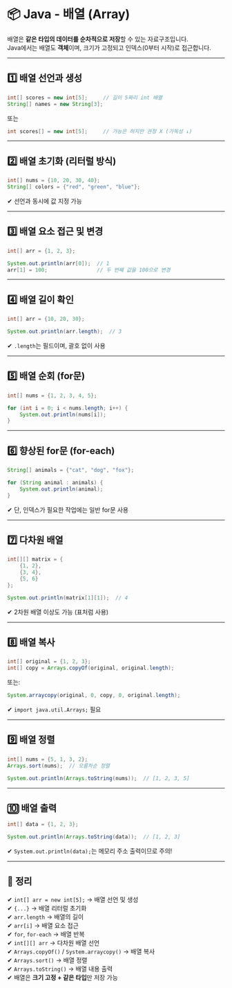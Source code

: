 # 📦 Java - 배열 (Array)

배열은 **같은 타입의 데이터를 순차적으로 저장**할 수 있는 자료구조입니다.  
Java에서는 배열도 **객체**이며, 크기가 고정되고 인덱스(0부터 시작)로 접근합니다.

---

## 1️⃣ 배열 선언과 생성

```java
int[] scores = new int[5];     // 길이 5짜리 int 배열
String[] names = new String[3];
```

또는

```java
int scores[] = new int[5];     // 가능은 하지만 권장 X (가독성 ↓)
```

---

## 2️⃣ 배열 초기화 (리터럴 방식)

```java
int[] nums = {10, 20, 30, 40};
String[] colors = {"red", "green", "blue"};
```

✔ 선언과 동시에 값 지정 가능

---

## 3️⃣ 배열 요소 접근 및 변경

```java
int[] arr = {1, 2, 3};

System.out.println(arr[0]);  // 1
arr[1] = 100;                // 두 번째 값을 100으로 변경
```

---

## 4️⃣ 배열 길이 확인

```java
int[] arr = {10, 20, 30};

System.out.println(arr.length);  // 3
```

✔ `.length`는 필드이며, 괄호 없이 사용

---

## 5️⃣ 배열 순회 (for문)

```java
int[] nums = {1, 2, 3, 4, 5};

for (int i = 0; i < nums.length; i++) {
    System.out.println(nums[i]);
}
```

---

## 6️⃣ 향상된 for문 (for-each)

```java
String[] animals = {"cat", "dog", "fox"};

for (String animal : animals) {
    System.out.println(animal);
}
```

✔ 단, 인덱스가 필요한 작업에는 일반 for문 사용

---

## 7️⃣ 다차원 배열

```java
int[][] matrix = {
    {1, 2},
    {3, 4},
    {5, 6}
};

System.out.println(matrix[1][1]);  // 4
```

✔ 2차원 배열 이상도 가능 (표처럼 사용)

---

## 8️⃣ 배열 복사

```java
int[] original = {1, 2, 3};
int[] copy = Arrays.copyOf(original, original.length);
```

또는:

```java
System.arraycopy(original, 0, copy, 0, original.length);
```

✔ `import java.util.Arrays;` 필요

---

## 9️⃣ 배열 정렬

```java
int[] nums = {5, 1, 3, 2};
Arrays.sort(nums);  // 오름차순 정렬

System.out.println(Arrays.toString(nums));  // [1, 2, 3, 5]
```

---

## 🔟 배열 출력

```java
int[] data = {1, 2, 3};

System.out.println(Arrays.toString(data));  // [1, 2, 3]
```

✔ `System.out.println(data);`는 메모리 주소 출력이므로 주의!

---

## 🎯 정리

✔ `int[] arr = new int[5];` → 배열 선언 및 생성  
✔ `{...}` → 배열 리터럴 초기화  
✔ `arr.length` → 배열의 길이  
✔ `arr[i]` → 배열 요소 접근  
✔ `for`, `for-each` → 배열 반복  
✔ `int[][] arr` → 다차원 배열 선언  
✔ `Arrays.copyOf()` / `System.arraycopy()` → 배열 복사  
✔ `Arrays.sort()` → 배열 정렬  
✔ `Arrays.toString()` → 배열 내용 출력  
✔ 배열은 **크기 고정 + 같은 타입**만 저장 가능

